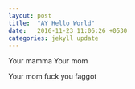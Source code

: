 ```yaml
---
layout: post
title:  "AY Hello World"
date:   2016-11-23 11:06:26 +0530
categories: jekyll update
---
```


Your mamma
Your mom

Your mom
fuck you faggot

